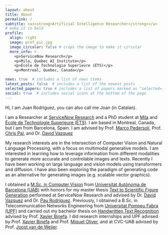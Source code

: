 ```yaml
---
layout: about
title: About
permalink: /
subtitle: <a><strong>Artificial Intelligence Researcher</strong></a>
# make it in bold
profile:
  align: right
  image: prof_pic.jpg
  image_circular: false # crops the image to make it circular
  more_info: >
    <p>ServiceNow Research</p>
    <p>Mila, Quebec AI Institute</p>
    <p>École de Technologie Superieure (ÉTS)</p>
    <p>Montreal, Quebec, Canada</p>

news: true  # includes a list of news items
latest_posts: false  # includes a list of the newest posts
selected_papers: true # includes a list of papers marked as "selected={true}"
social: true  # includes social icons at the bottom of the page
---
```


Hi, I am Juan Rodriguez, you can also call me Joan (in Catalan).

I am a Researcher at [ServiceNow Research](https://www.servicenow.com/company/research.html) and a PhD student at [Mila](https://mila.quebec/en/) and [École de Technologie Superieure (ÉTS)](https://www.etsmtl.ca/en/). I am based in Montreal, Canada, but I am from Barcelona, Spain. I am advised by Prof. [Marco Pedersoli](), Prof. [Chris Pal](), and Dr. [David Vazquez](https://scholar.google.ca/citations?user=1jHvtfsAAAAJ&hl=en)

My research interests are in the intersection of Computer Vision and Natural Language Processing, with a focus on multimodal generative models. I am interested in learning how to leverage information from different modalities to generate more accurate and controlable images and texts. Recently I have been working on large language and vision models using transformers and diffusion. I have also been exploring the paradigm of generating code as an alternative for generating images (e.g. scalable vector graphics).

I obtained a [M.Sc. in Computer Vision](https://mcv.uab.cat/) from [Universitat Autònoma de Barcelona (UAB)](https://www.uab.cat/en/) with honors for my master thesis [Text to Scientific Figure Generation](https://arxiv.org/abs/2210.11248) performed at ServiceNow Research and advised by Dr. [David Vazquez](https://scholar.google.ca/citations?user=1jHvtfsAAAAJ&hl=en) and Dr. [Pau Rodríguez](https://scholar.google.es/citations?user=IwBx73wAAAAJ&hl=ca). Previously, I obtained a B.Sc. in Telecommunication Networks Engineering from [Universitat Pompeu Fabra (UPF)](https://www.upf.edu/en/) and carried out my bachelor thesis on [Handwritten Text Recognition](https://repositori.upf.edu/bitstream/handle/10230/46220/Rodriguez_2020.pdf?sequence=1&isAllowed=y) advised by Prof. [Xavier Binefa](https://scholar.google.com/citations?user=1PId8CAAAAAJ&hl=en). I did research internships and UPF advised by Prof. [Xavier Binefa](https://scholar.google.com/citations?user=1PId8CAAAAAJ&hl=en) and Prof. [Miquel Oliver](https://www.upf.edu/web/miquel-oliver), and at CVC-UAB advised by Prof. [Joost van de Weijer](https://scholar.google.com/citations?user=Gsw2iUEAAAAJ&hl=ca).  